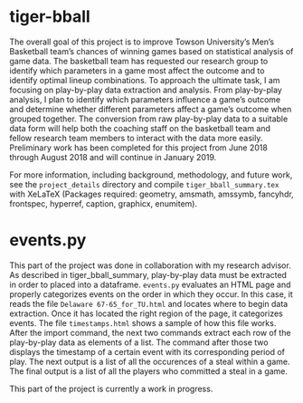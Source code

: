 # tiger-bball
The overall goal of this project is to improve Towson University’s Men’s Basketball team’s chances of winning games based on statistical analysis of game data. The basketball team has requested our research group to identify which parameters in a game most affect the outcome and to identify optimal lineup combinations. To approach the ultimate task, I am focusing on play-by-play data extraction and analysis. From play-by-play analysis, I plan to identify which parameters influence a game’s outcome and determine whether different parameters affect a game’s outcome when grouped together. The conversion from raw play-by-play data to a suitable data form will help both the coaching staff on the basketball team and fellow research team members to interact with the data more easily. Preliminary work has been completed for this project from June 2018 through August 2018 and will continue in January 2019.

For more information, including background, methodology, and future work, see the `project_details` directory and compile `tiger_bball_summary.tex` with XeLaTeX (Packages required: geometry, amsmath, amssymb, fancyhdr, frontspec, hyperref, caption, graphicx, enumitem).

# events.py
This part of the project was done in collaboration with my research advisor. As described in tiger_bball_summary, play-by-play data must be extracted in order to placed into a dataframe. `events.py` evaluates an HTML page and properly categorizes events on the order in which they occur. In this case, it reads the file `Delaware 67-65_for_TU.html` and locates where to begin data extraction. Once it has located the right region of the page, it categorizes events. The file `timestamps.html` shows a sample of how this file works. After the import command, the next two commands extract each row of the play-by-play data as elements of a list. The command after those two displays the timestamp of a certain event with its corresponding period of play. The next output is a list of all the occurences of a steal within a game. The final output is a list of all the players who committed a steal in a game.

This part of the project is currently a work in progress.

